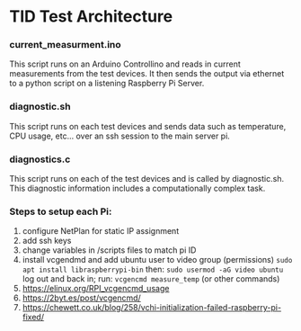 # TID Test Architecture

### current_measurment.ino
This script runs on an Arduino Controllino and reads in current measurements from the test devices. It then sends the output via ethernet to a python script on a listening Raspberry Pi Server.

### diagnostic.sh
This script runs on each test devices and sends data such as temperature, CPU usage, etc... over an ssh session to the main server pi.

### diagnostics.c
This script runs on each of the test devices and is called by diagnostic.sh. This diagnostic information includes a computationally complex task.



### Steps to setup each Pi:
1. configure NetPlan for static IP assignment
2. add ssh keys
3. change variables in /scripts files to match pi ID
4. install vcgendmd and add ubuntu user to video group (permissions)
    `sudo apt install libraspberrypi-bin`
    then: `sudo usermod -aG video ubuntu`
    log out and back in; 
    run: `vcgencmd measure_temp`
    (or other commands)
5. https://elinux.org/RPI_vcgencmd_usage
6. https://2byt.es/post/vcgencmd/
7. https://chewett.co.uk/blog/258/vchi-initialization-failed-raspberry-pi-fixed/
